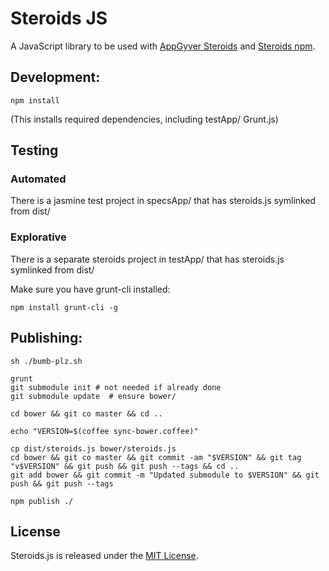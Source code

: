 # Steroids JS

A JavaScript library to be used with [AppGyver Steroids](http://appgyver.com/steroids) and [Steroids npm](//github.com/AppGyver/steroids).

## Development:

    npm install

(This installs required dependencies, including testApp/ Grunt.js)

## Testing

### Automated

There is a jasmine test project in specsApp/ that has steroids.js symlinked from dist/

### Explorative

There is a separate steroids project in testApp/ that has steroids.js symlinked from dist/

Make sure you have grunt-cli installed:

    npm install grunt-cli -g

## Publishing:

    sh ./bumb-plz.sh

    grunt
    git submodule init # not needed if already done
    git submodule update  # ensure bower/

    cd bower && git co master && cd ..

    echo "VERSION=$(coffee sync-bower.coffee)"

    cp dist/steroids.js bower/steroids.js
    cd bower && git co master && git commit -am "$VERSION" && git tag "v$VERSION" && git push && git push --tags && cd ..
    git add bower && git commit -m "Updated submodule to $VERSION" && git push && git push --tags

    npm publish ./

## License

Steroids.js is released under the [MIT License](http://www.opensource.org/licenses/MIT).
